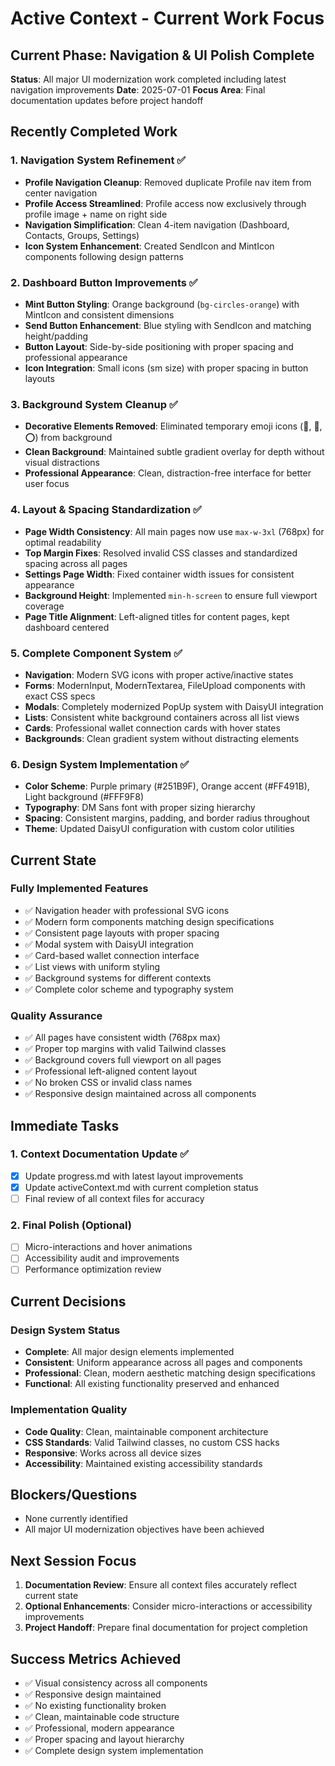 # Active Context - Current Work Focus

## Current Phase: Navigation & UI Polish Complete

**Status**: All major UI modernization work completed including latest navigation improvements
**Date**: 2025-07-01
**Focus Area**: Final documentation updates before project handoff

## Recently Completed Work

### 1. Navigation System Refinement ✅
- **Profile Navigation Cleanup**: Removed duplicate Profile nav item from center navigation
- **Profile Access Streamlined**: Profile access now exclusively through profile image + name on right side
- **Navigation Simplification**: Clean 4-item navigation (Dashboard, Contacts, Groups, Settings)
- **Icon System Enhancement**: Created SendIcon and MintIcon components following design patterns

### 2. Dashboard Button Improvements ✅
- **Mint Button Styling**: Orange background (`bg-circles-orange`) with MintIcon and consistent dimensions
- **Send Button Enhancement**: Blue styling with SendIcon and matching height/padding
- **Button Layout**: Side-by-side positioning with proper spacing and professional appearance
- **Icon Integration**: Small icons (sm size) with proper spacing in button layouts

### 3. Background System Cleanup ✅
- **Decorative Elements Removed**: Eliminated temporary emoji icons (👋, 🔧, ⭕) from background
- **Clean Background**: Maintained subtle gradient overlay for depth without visual distractions
- **Professional Appearance**: Clean, distraction-free interface for better user focus

### 4. Layout & Spacing Standardization ✅
- **Page Width Consistency**: All main pages now use `max-w-3xl` (768px) for optimal readability
- **Top Margin Fixes**: Resolved invalid CSS classes and standardized spacing across all pages
- **Settings Page Width**: Fixed container width issues for consistent appearance
- **Background Height**: Implemented `min-h-screen` to ensure full viewport coverage
- **Page Title Alignment**: Left-aligned titles for content pages, kept dashboard centered

### 5. Complete Component System ✅
- **Navigation**: Modern SVG icons with proper active/inactive states
- **Forms**: ModernInput, ModernTextarea, FileUpload components with exact CSS specs
- **Modals**: Completely modernized PopUp system with DaisyUI integration
- **Lists**: Consistent white background containers across all list views
- **Cards**: Professional wallet connection cards with hover states
- **Backgrounds**: Clean gradient system without distracting elements

### 6. Design System Implementation ✅
- **Color Scheme**: Purple primary (#251B9F), Orange accent (#FF491B), Light background (#FFF9F8)
- **Typography**: DM Sans font with proper sizing hierarchy
- **Spacing**: Consistent margins, padding, and border radius throughout
- **Theme**: Updated DaisyUI configuration with custom color utilities

## Current State

### Fully Implemented Features
- ✅ Navigation header with professional SVG icons
- ✅ Modern form components matching design specifications
- ✅ Consistent page layouts with proper spacing
- ✅ Modal system with DaisyUI integration
- ✅ Card-based wallet connection interface
- ✅ List views with uniform styling
- ✅ Background systems for different contexts
- ✅ Complete color scheme and typography system

### Quality Assurance
- ✅ All pages have consistent width (768px max)
- ✅ Proper top margins with valid Tailwind classes
- ✅ Background covers full viewport on all pages
- ✅ Professional left-aligned content layout
- ✅ No broken CSS or invalid class names
- ✅ Responsive design maintained across all components

## Immediate Tasks

### 1. Context Documentation Update ✅
- [x] Update progress.md with latest layout improvements
- [x] Update activeContext.md with current completion status
- [ ] Final review of all context files for accuracy

### 2. Final Polish (Optional)
- [ ] Micro-interactions and hover animations
- [ ] Accessibility audit and improvements
- [ ] Performance optimization review

## Current Decisions

### Design System Status
- **Complete**: All major design elements implemented
- **Consistent**: Uniform appearance across all pages and components
- **Professional**: Clean, modern aesthetic matching design specifications
- **Functional**: All existing functionality preserved and enhanced

### Implementation Quality
- **Code Quality**: Clean, maintainable component architecture
- **CSS Standards**: Valid Tailwind classes, no custom CSS hacks
- **Responsive**: Works across all device sizes
- **Accessibility**: Maintained existing accessibility standards

## Blockers/Questions

- None currently identified
- All major UI modernization objectives have been achieved

## Next Session Focus

1. **Documentation Review**: Ensure all context files accurately reflect current state
2. **Optional Enhancements**: Consider micro-interactions or accessibility improvements
3. **Project Handoff**: Prepare final documentation for project completion

## Success Metrics Achieved

- ✅ Visual consistency across all components
- ✅ Responsive design maintained
- ✅ No existing functionality broken
- ✅ Clean, maintainable code structure
- ✅ Professional, modern appearance
- ✅ Proper spacing and layout hierarchy
- ✅ Complete design system implementation

